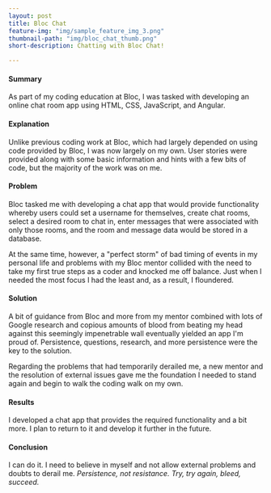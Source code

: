 ```yaml
---
layout: post
title: Bloc Chat
feature-img: "img/sample_feature_img_3.png"
thumbnail-path: "img/bloc_chat_thumb.png"
short-description: Chatting with Bloc Chat!

---
```

#### Summary ####
As part of my coding education at Bloc, I was tasked with developing an online chat room app using HTML, CSS, JavaScript, and Angular.

#### Explanation ####
Unlike previous coding work at Bloc, which had largely depended on using code provided by Bloc, I was now largely on my own. User stories were provided along with some basic information and hints with a few bits of code, but the majority of the work was on me.

#### Problem ####
Bloc tasked me with developing a chat app that would provide functionality whereby users could set a username for themselves, create chat rooms, select a desired room to chat in, enter messages that were associated with only those rooms, and the room and message data would be stored in a database.

At the same time, however, a "perfect storm" of bad timing of events in my personal life and problems with my Bloc mentor collided with the need to take my first true steps as a coder and knocked me off balance. Just when I needed the most focus I had the least and, as a result, I floundered.

#### Solution ####
A bit of guidance from Bloc and more from my mentor combined with lots of Google research and copious amounts of blood from beating my head against this seemingly impenetrable wall eventually yielded an app I'm proud of. Persistence, questions, research, and more persistence were the key to the solution.

Regarding the problems that had temporarily derailed me, a new mentor and the resolution of external issues gave me the foundation I needed to stand again and begin to walk the coding walk on my own.

#### Results ####
I developed a chat app that provides the required functionality and a bit more. I plan to return to it and develop it further in the future.

#### Conclusion ####
I can do it. I need to believe in myself and not allow external problems and doubts to derail me.  *Persistence, not resistance. Try, try again, bleed, succeed.*
